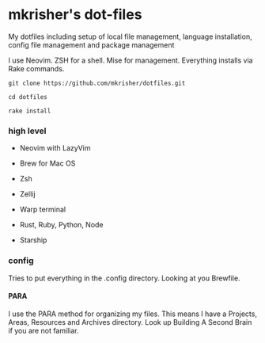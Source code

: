 # mkrisher's dot-files

My dotfiles including setup of local file management, language installation, config file management and package management

I use Neovim. ZSH for a shell. Mise for management. Everything installs via Rake commands.

```
git clone https://github.com/mkrisher/dotfiles.git

cd dotfiles

rake install
```

### high level

- Neovim with LazyVim

- Brew for Mac OS

- Zsh

- Zellij

- Warp terminal

- Rust, Ruby, Python, Node

- Starship

### config

Tries to put everything in the .config directory. Looking at you Brewfile.

#### PARA

I use the PARA method for organizing my files. This means I have a Projects, Areas, Resources and Archives directory. Look up Building A Second Brain if you are not familiar.
